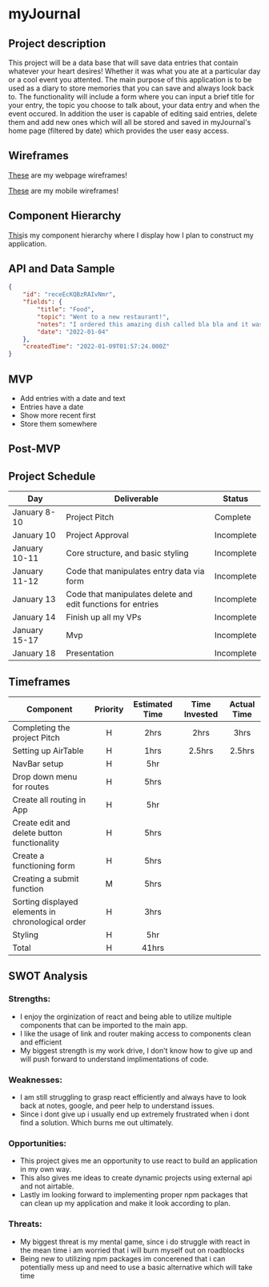 # myJournal

## Project description
This project will be a data base that will save data entries that contain whatever your heart desires! Whether it was what you ate at a particular day or a cool event you attented. The main purpose of this application is to be used as a diary to store memories that you can save and always look back to. The functionality will include a form where you can input a brief title for your entry, the topic you choose to talk about, your data entry and when the event occured. In addition the user is capable of editing said entries, delete them and add new ones which will all be stored and saved in myJournal's home page (filtered by date) which provides the user easy access.

## Wireframes
[These](https://whimsical.com/myjournal-LLFU1n4sutZyLfA2JqMryF) are my webpage wireframes!

[These](https://whimsical.com/myjournal-mobile-Nz8qw1TN7RsV8KGdmRctkC) are my mobile 
wireframes!

## Component Hierarchy
[This](https://whimsical.com/component-hierarchy-KNzKKFZ2Fgi3JVtcxntCkB)is my component hierarchy where I display how I plan to construct my application.

## API and Data Sample

```json
{
    "id": "receEcKQBzRAIvNmr",
    "fields": {
        "title": "Food",
        "topic": "Went to a new restaurant!",
        "notes": "I ordered this amazing dish called bla bla and it was super delicious! I cant wait to make my own version\n",
        "date": "2022-01-04"
    },
    "createdTime": "2022-01-09T01:57:24.000Z"
}
```

## MVP

- Add entries with a date and text
- Entries have a date
- Show more recent first
- Store them somewhere

## Post-MVP

## Project Schedule

| Day           | Deliverable                                                         | Status     |
| ------------- | ------------------------------------------------------------------- | ---------- |
| January 8-10  | Project Pitch                  | Complete   |
| January 10    | Project Approval                                                    | Incomplete |
| January 10-11 | Core structure, and basic styling                 | Incomplete |
| January 11-12 | Code that manipulates entry data via form | Incomplete |
| January 13    | Code that manipulates delete and edit functions for entries                   | Incomplete |
| January 14    | Finish up all my VPs                                                | Incomplete |
| January 15-17 | Mvp                                                                 | Incomplete |
| January 18    | Presentation                                                        | Incomplete |

## Timeframes

| Component                                                 | Priority | Estimated Time | Time Invested | Actual Time |
| --------------------------------------------------------- | :------: | :------------: | :-----------: | :---------: |
| Completing the project Pitch|    H     |      2hrs      |     2hrs      |    3hrs     |
| Setting up AirTable                                       |    H     |      1hrs      |    2.5hrs     |   2.5hrs    |
| NavBar setup                                              |    H     |      5hr       |               |             |
| Drop down menu for routes                                  |    H     |      5hrs      |               |             |
| Create all routing in App                                 |    H     |      5hr       |               |             |
| Create edit and delete button functionality                                         |    H     |      5hrs      |               |             |
| Create a functioning form                           |    H     |      5hrs      |               |             |
| Creating a submit function                     |    M     |      5hrs      |               |             |
| Sorting displayed elements in chronological order                           |    H     |      3hrs      |               |             |
| Styling                         |    H     |      5hr       |               |             |
| Total                                                     |    H     |     41hrs      |               |             |

## SWOT Analysis

### Strengths:

- I enjoy the orginization of react and being able to utilize multiple components that can be imported to the main app.
- I like the usage of link and router making access to components clean and efficient
- My biggest strength is my work drive, I don't know how to give up and will push forward to understand implimentations of code.
### Weaknesses:

- I am still struggling to grasp react efficiently and always have to look back at notes, google, and peer help to understand issues.
- Since i dont give up i usually end up extremely frustrated when i dont find a solution. Which burns me out ultimately.

### Opportunities:

- This project gives me an opportunity to use react to build an application in my own way.
- This also gives me ideas to create dynamic projects using external api and not airtable.
- Lastly im looking forward to implementing proper npm packages that can clean up my application and make it look according to plan.

### Threats:

- My biggest threat is my mental game, since i do struggle with react in the mean time i am worried that i will burn myself out on roadblocks
- Being new to utilizing npm packages im concerened that i can potentially mess up and need to use a basic alternative which will take time


